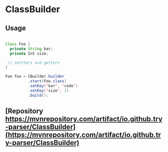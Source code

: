 # ClassBuilder

## Usage

````Java

Class Foo {
  private String bar;
  private Int size;

 // settters and getters
}

Foo foo = CBuilder.builder
          .start(Foo.class)
          .setKey('bar', 'code')
          .setKey('size', 1)
          .build();

````

## [Repository https://mvnrepository.com/artifact/io.github.try-parser/ClassBuilder](https://mvnrepository.com/artifact/io.github.try-parser/ClassBuilder)

